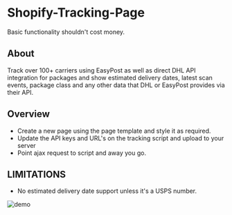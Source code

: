 # Shopify-Tracking-Page
Basic functionality shouldn't cost money. 

## About
Track over 100+ carriers using EasyPost as well as direct DHL API integration for packages and show estimated delivery dates, latest scan events, package class and any other data that DHL or EasyPost provides via their API.

## Overview
- Create a new page using the page template and style it as required. 
- Update the API keys and URL's on the tracking script and upload to your server
- Point ajax request to script and away you go.

## LIMITATIONS
- No estimated delivery date support unless it's a USPS number. 


![demo](https://user-images.githubusercontent.com/76810766/109601496-147b1c00-7b73-11eb-8447-3279f120bb81.PNG)
